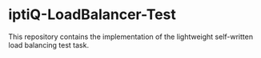 # iptiQ-LoadBalancer-Test
This repository contains the implementation of the lightweight self-written load balancing test task.
